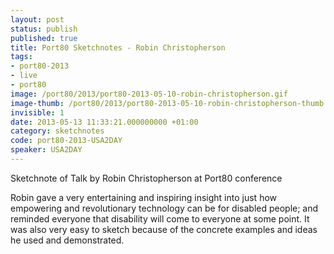 ```yaml
---
layout: post
status: publish
published: true
title: Port80 Sketchnotes - Robin Christopherson
tags:
- port80-2013
- live
- port80
image: /port80/2013/port80-2013-05-10-robin-christopherson.gif
image-thumb: /port80/2013/port80-2013-05-10-robin-christopherson-thumb.gif
invisible: 1
date: 2013-05-13 11:33:21.000000000 +01:00
category: sketchnotes
code: port80-2013-USA2DAY
speaker: USA2DAY
---
```


Sketchnote of Talk by Robin Christopherson at Port80 conference

Robin gave a very entertaining and inspiring insight into just how empowering and revolutionary technology can be for disabled people; and reminded everyone that disability will come to everyone at some point. It was also very easy to sketch because of the concrete examples and ideas he used and demonstrated.

